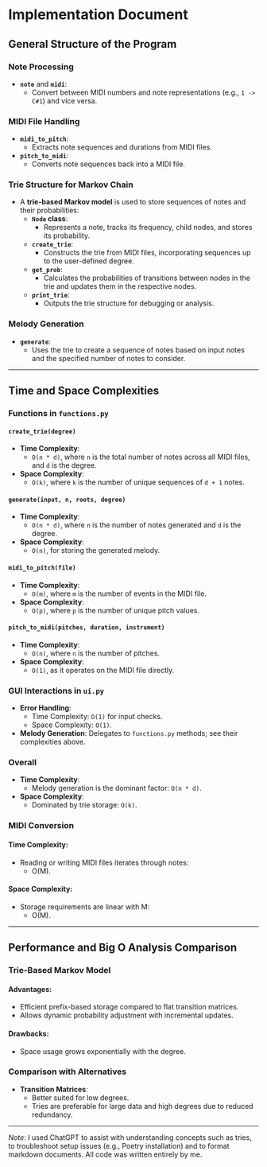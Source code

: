 # **Implementation Document**

## **General Structure of the Program**

### **Note Processing**
- **`note`** and **`midi`**:
  - Convert between MIDI numbers and note representations (e.g., `1 -> C#1`) and vice versa.

### **MIDI File Handling**
- **`midi_to_pitch`**:
  - Extracts note sequences and durations from MIDI files.
- **`pitch_to_midi`**:
  - Converts note sequences back into a MIDI file.

### **Trie Structure for Markov Chain**
- A **trie-based Markov model** is used to store sequences of notes and their probabilities:
  - **`Node` class**:
    - Represents a note, tracks its frequency, child nodes, and stores its probability.
  - **`create_trie`**:
    - Constructs the trie from MIDI files, incorporating sequences up to the user-defined degree.
  - **`get_prob`**:
    - Calculates the probabilities of transitions between nodes in the trie and updates them in the respective nodes.
  - **`print_trie`**:
    - Outputs the trie structure for debugging or analysis.

### **Melody Generation**
- **`generate`**:
  - Uses the trie to create a sequence of notes based on input notes and the specified number of notes to consider.

---
## Time and Space Complexities

### Functions in `functions.py`

#### `create_trie(degree)`
- **Time Complexity**: 
  - `O(n * d)`, where `n` is the total number of notes across all MIDI files, and `d` is the degree.
- **Space Complexity**:
  - `O(k)`, where `k` is the number of unique sequences of `d + 1` notes.

#### `generate(input, n, roots, degree)`
- **Time Complexity**: 
  - `O(n * d)`, where `n` is the number of notes generated and `d` is the degree.
- **Space Complexity**:
  - `O(n)`, for storing the generated melody.

#### `midi_to_pitch(file)`
- **Time Complexity**: 
  - `O(m)`, where `m` is the number of events in the MIDI file.
- **Space Complexity**:
  - `O(p)`, where `p` is the number of unique pitch values.

#### `pitch_to_midi(pitches, duration, instrument)`
- **Time Complexity**: 
  - `O(n)`, where `n` is the number of pitches.
- **Space Complexity**:
  - `O(1)`, as it operates on the MIDI file directly.

### GUI Interactions in `ui.py`

- **Error Handling**: 
  - Time Complexity: `O(1)` for input checks.
  - Space Complexity: `O(1)`.
- **Melody Generation**: Delegates to `functions.py` methods; see their complexities above.

### Overall
- **Time Complexity**: 
  - Melody generation is the dominant factor: `O(n * d)`.
- **Space Complexity**: 
  - Dominated by trie storage: `O(k)`.

### **MIDI Conversion**
#### **Time Complexity**:
- Reading or writing MIDI files iterates through notes:
  - O(M).

#### **Space Complexity**:
- Storage requirements are linear with M:
  - O(M).

---

## **Performance and Big O Analysis Comparison**

### **Trie-Based Markov Model**
#### **Advantages**:
- Efficient prefix-based storage compared to flat transition matrices.
- Allows dynamic probability adjustment with incremental updates.

#### **Drawbacks**:
- Space usage grows exponentially with the degree.

### **Comparison with Alternatives**
- **Transition Matrices**:
  - Better suited for low degrees.
  - Tries are preferable for large data and high degrees due to reduced redundancy.

---

*Note*: I used ChatGPT to assist with understanding concepts such as tries, to troubleshoot setup issues (e.g., Poetry installation) and to format markdown documents. All code was written entirely by me.
